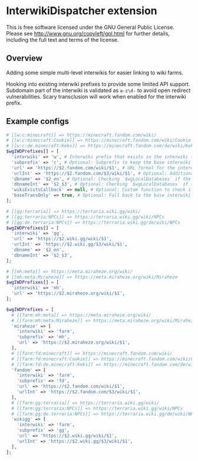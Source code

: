 # InterwikiDispatcher extension

This is free software licensed under the GNU General Public License. Please
see http://www.gnu.org/copyleft/gpl.html for further details, including the
full text and terms of the license.

## Overview
Adding some simple multi-level interwikis for easier linking to wiki farms.

Hooking into existing interwiki prefixes to provide some limited API support. Subdomain part of the interwiki is validated as `a-z\d-` to avoid open redirect vulnerabilities. Scary transclusion will work when enabled for the interwiki prefix.

## Example configs
```php
# [[w:c:minecraft]] => https://minecraft.fandom.com/wiki/
# [[w:c:minecraft:Cookie]] => https://minecraft.fandom.com/wiki/Cookie
# [[w:c:de.minecraft:Keks]] => https://minecraft.fandom.com/de/wiki/Keks
$wgIWDPrefixes[] = [
  'interwiki' => 'w', # Interwiki prefix that exists in the interwiki table
  'subprefix' => 'c', # Optional: Subprefix to keep the base interwiki working mostly as expected
  'url' => 'https://$2.fandom.com/wiki/$1', # URL format for the interwiki `w:c:$2:$1`
  'urlInt' => 'https://$2.fandom.com/$3/wiki/$1', # Optional: Additional URL format `w:c:$3.$2:$1`
  'dbname' => '$2_en', # Optional: Checking `$wgLocalDatabases` if the wiki exists
  'dbnameInt' => '$2_$3', # Optional: Checking `$wgLocalDatabases` if the wiki exists
  'wikiExistsCallback' => null, # Optional: Custom function to check if the wiki exists
  'baseTransOnly' => true, # Optional: Fall back to the base interwiki for scary transclusion
];
```
```php
# [[gg:terraria]] => https://terraria.wiki.gg/wiki/
# [[gg:terraria:NPCs]] => https://terraria.wiki.gg/wiki/NPCs
# [[gg:de.terraria:NPCs]] => https://terraria.wiki.gg/de/wiki/NPCs
$wgIWDPrefixes[] = [
  'interwiki' => 'gg',
  'url' => 'https://$2.wiki.gg/wiki/$1',
  'urlInt' => 'https://$2.wiki.gg/$3/wiki/$1',
  'dbname' => '$2_en',
  'dbnameInt' => '$2_$3',
];
```
```php
# [[mh:meta]] => https://meta.miraheze.org/wiki/
# [[mh:meta:Miraheze]] => https://meta.miraheze.org/wiki/Miraheze
$wgIWDPrefixes[] = [
  'interwiki' => 'mh',
  'url' => 'https://$2.miraheze.org/wiki/$1',
];
```
```php
$wgIWDPrefixes = [
  # [[farm:mh:meta]] => https://meta.miraheze.org/wiki/
  # [[farm:mh:meta:Miraheze]] => https://meta.miraheze.org/wiki/Miraheze
  'miraheze' => [
    'interwiki' => 'farm',
    'subprefix' => 'mh',
    'url' => 'https://$2.miraheze.org/wiki/$1',
  ],
  # [[farm:fd:minecraft]] => https://minecraft.fandom.com/wiki/
  # [[farm:fd:minecraft:Cookie]] => https://minecraft.fandom.com/wiki/Cookie
  # [[farm:fd:de.minecraft:Keks]] => https://minecraft.fandom.com/de/wiki/Keks
  'fandom' => [
    'interwiki' => 'farm',
    'subprefix' => 'fd',
    'url' => 'https://$2.fandom.com/wiki/$1',
    'urlInt' => 'https://$2.fandom.com/$3/wiki/$1',
  ],
  # [[farm:gg:terraria]] => https://terraria.wiki.gg/wiki/
  # [[farm:gg:terraria:NPCs]] => https://terraria.wiki.gg/wiki/NPCs
  # [[farm:gg:de.terraria:NPCs]] => https://terraria.wiki.gg/de/wiki/NPCs
  'wikigg' => [
    'interwiki' => 'farm',
    'subprefix' => 'gg',
    'url' => 'https://$2.wiki.gg/wiki/$1',
    'urlInt' => 'https://$2.wiki.gg/$3/wiki/$1',
  ],
];
```